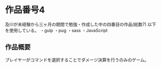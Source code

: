 # 作品番号4
 及川が未経験から三ヶ月の期間で勉強・作成した中の四番目の作品(総数7)
 以下を使用している。
  ・gulp
  ・pug
  ・sass
  ・JavaScript

## 作品概要
 プレイヤーがコマンドを選択することでダメージ決算を行うのみのゲーム。

